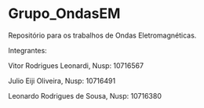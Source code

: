 # Grupo_OndasEM
Repositório para os trabalhos de Ondas Eletromagnéticas.

Integrantes:

Vitor Rodrigues Leonardi, Nusp: 10716567

Julio Eiji Oliveira, Nusp: 10716491

Leonardo Rodrigues de Sousa, Nusp: 10716380

